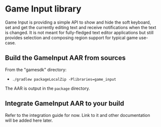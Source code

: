 # Game Input library

Game Input is providing a simple API to show and hide the soft keyboard, set and get the currently editing text and receive notifications when the text is changed. It is not meant for fully-fledged text editor applications but still provides selection and composing region support for typical game use-case.

## Build the GameInput AAR from sources

From the "gamesdk" directory:

* `./gradlew packageLocalZip -Plibraries=game_input`

The AAR is output in the `package` directory.

## Integrate GameInput AAR to your build

Refer to the integration guide for now. Link to it and other documentation will be added here later.
